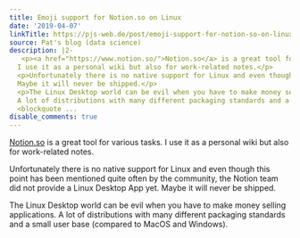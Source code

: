 ```yaml
---
title: Emoji support for Notion.so on Linux
date: '2019-04-07'
linkTitle: https://pjs-web.de/post/emoji-support-for-notion-so-on-linux/
source: Pat's blog (data science)
description: |2-
   <p><a href="https://www.notion.so/">Notion.so</a> is a great tool for various tasks.
  I use it as a personal wiki but also for work-related notes.</p>
  <p>Unfortunately there is no native support for Linux and even though this point has been mentioned quite often by the community, the Notion team did not provide a Linux Desktop App yet.
  Maybe it will never be shipped.</p>
  <p>The Linux Desktop world can be evil when you have to make money selling applications.
  A lot of distributions with many different packaging standards and a small user base (compared to MacOS and Windows).</p>
  <blockquote ...
disable_comments: true
---
```

 <p><a href="https://www.notion.so/">Notion.so</a> is a great tool for various tasks.
I use it as a personal wiki but also for work-related notes.</p>
<p>Unfortunately there is no native support for Linux and even though this point has been mentioned quite often by the community, the Notion team did not provide a Linux Desktop App yet.
Maybe it will never be shipped.</p>
<p>The Linux Desktop world can be evil when you have to make money selling applications.
A lot of distributions with many different packaging standards and a small user base (compared to MacOS and Windows).</p>
<blockquote ...